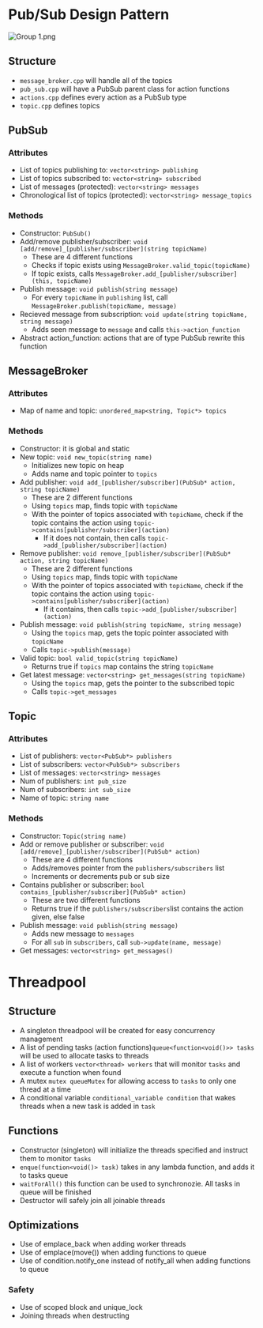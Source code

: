 # Pub/Sub Design Pattern

![Group 1.png](https://prod-files-secure.s3.us-west-2.amazonaws.com/18972c3f-cc50-470d-b8d1-5cb369efa733/fe108290-c163-49ba-bc9b-029481bad31b/Group_1.png)

## Structure

- `message_broker.cpp` will handle all of the topics
- `pub_sub.cpp` will have a PubSub parent class for action functions
- `actions.cpp` defines every action as a PubSub type
- `topic.cpp` defines topics

## PubSub

### Attributes

- List of topics publishing to: `vector<string> publishing`
- List of topics subscribed to: `vector<string> subscribed`
- List of messages (protected): `vector<string> messages`
- Chronological list of topics (protected): `vector<string> message_topics`

### Methods

- Constructor: `PubSub()`
- Add/remove publisher/subscriber: `void [add/remove]_[publisher/subscriber](string topicName)`
    - These are 4 different functions
    - Checks if topic exists using `MessageBroker.valid_topic(topicName)`
    - If topic exists, calls `MessageBroker.add_[publisher/subscriber](this, topicName)`
- Publish message: `void publish(string message)`
    - For every `topicName` in `publishing` list, call `MessageBroker.publish(topicName, message)`
- Recieved message from subscription: `void update(string topicName, string message)`
    - Adds seen message to `message` and calls `this->action_function`
- Abstract action_function: actions that are of type PubSub rewrite this function

## MessageBroker

### Attributes

- Map of name and topic: `unordered_map<string, Topic*> topics`

### Methods

- Constructor: it is global and static
- New topic: `void new_topic(string name)`
    - Initializes new topic on heap
    - Adds name and topic pointer to `topics`
- Add publisher: `void add_[publisher/subscriber](PubSub* action, string topicName)`
    - These are 2 different functions
    - Using `topics` map, finds topic with `topicName`
    - With the pointer of topics associated with `topicName`, check if the topic contains the action using `topic->contains[publisher/subscriber](action)`
        - If it does not contain, then calls `topic->add_[publisher/subscriber](action)`
- Remove publisher: `void remove_[publisher/subscriber](PubSub* action, string topicName)`
    - These are 2 different functions
    - Using `topics` map, finds topic with `topicName`
    - With the pointer of topics associated with `topicName`, check if the topic contains the action using `topic->contains[publisher/subscriber](action)`
        - If it contains, then calls `topic->add_[publisher/subscriber](action)`
- Publish message: `void publish(string topicName, string message)`
    - Using the `topics` map, gets the topic pointer associated with `topicName`
    - Calls `topic->publish(message)`
- Valid topic: `bool valid_topic(string topicName)`
    - Returns true if `topics` map contains the string `topicName`
- Get latest message: `vector<string> get_messages(string topicName)`
    - Using the `topics` map, gets the pointer to the subscribed topic
    - Calls `topic->get_messages`

## Topic

### Attributes

- List of publishers: `vector<PubSub*> publishers`
- List of subscribers: `vector<PubSub*> subscribers`
- List of messages:  `vector<string> messages`
- Num of publishers: `int pub_size`
- Num of subscribers: `int sub_size`
- Name of topic: `string name`

### Methods

- Constructor: `Topic(string name)`
- Add or remove publisher or subscriber: `void [add/remove]_[publisher/subscriber](PubSub* action)`
    - These are 4 different functions
    - Adds/removes pointer from the `publishers/subscribers` list
    - Increments or decrements pub or sub size
- Contains publisher or subscriber: `bool contains_[publisher/subscriber](PubSub* action)`
    - These are two different functions
    - Returns true if the `publishers/subscribers`list contains the action given, else false
- Publish message: `void publish(string message)`
    - Adds new message to `messages`
    - For all `sub` in `subscribers`, call `sub->update(name, message)`
- Get messages: `vector<string> get_messages()`

# Threadpool

## Structure

- A singleton threadpool will be created for easy concurrency management
- A list of pending tasks (action functions)`queue<function<void()>> tasks` will be used to allocate tasks to threads
- A list of workers `vector<thread> workers` that will monitor `tasks` and execute a function when found
- A mutex `mutex queueMutex` for allowing access to `tasks` to only one thread at a time
- A conditional variable `conditional_variable condition` that wakes threads when a new task is added in `task`

## Functions

- Constructor (singleton) will initialize the threads specified and instruct them to monitor `tasks`
- `enque(function<void()> task)` takes in any lambda function, and adds it to tasks queue
- `waitForAll()` this function can be used to synchronozie. All tasks in queue will be finished
- Destructor will safely join all joinable threads

## Optimizations

- Use of emplace_back when adding worker threads
- Use of emplace(move()) when adding functions to queue
- Use of condition.notify_one instead of notify_all when adding functions to queue

### Safety

- Use of scoped block and unique_lock
- Joining threads when destructing